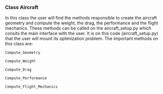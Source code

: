### Class Aircraft
In this class the user will find the methods responsible to create the aircraft geometry and compute the weight, the drag, the performance and the flight mechanics. These methods can be called on the aircraft_setup.py which consits the main interface with the user. It is on this code (aircraft_setup.py) that the user will mount its optimization problem. The important methods on this class are: 

``` 
Compute_Geometry
``` 

``` 
Compute_Weight
``` 

``` 
Compute_Drag
``` 

``` 
Compute_Performance
``` 

``` 
Compute_Flight_Mechanics
``` 
